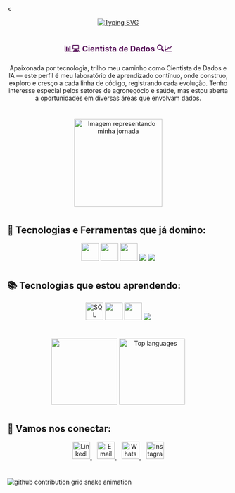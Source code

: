 <<div align="center">
  <a href="https://git.io/typing-svg">
    <img src="https://readme-typing-svg.demolab.com?font=Fira+Code&weight=500&size=22&pause=1000&color=8A2BE2&center=true&vCenter=true&random=false&width=524&lines=%E2%8A%B9+Oi,+sou+Ester,+seja+bem-vindo!+%CB%99%E1%B5%95%CB%99+%E2%8A%B9+" alt="Typing SVG">
  </a>
</div>

#

<p align="center" style="font-size:18px">
  <span style="color:#571259"><strong>📊💻 Cientista de Dados 🔍📈</strong></span>
</p>

<p align="center">
Apaixonada por tecnologia, trilho meu caminho como Cientista de Dados e IA — este perfil é meu laboratório de aprendizado contínuo, onde construo, exploro e cresço a cada linha de código, registrando cada evolução. Tenho interesse especial pelos setores de agronegócio e saúde, mas estou aberta a oportunidades em diversas áreas que envolvam dados.
</p>

#

<div align="center">
  <img src="https://i.postimg.cc/QNyBvzCT/Mulher-no-escrit-rio-moderno-de-dia-1.png" height="200px" alt="Imagem representando minha jornada" />
</div>

#

## 🚀 Tecnologias e Ferramentas que já domino:

<div align="center">
  <img src="https://cdn.jsdelivr.net/gh/devicons/devicon/icons/python/python-original.svg" width="40" />
  <img src="https://cdn.jsdelivr.net/gh/devicons/devicon/icons/git/git-original.svg" width="40" />
  <img src="https://cdn.jsdelivr.net/gh/devicons/devicon/icons/github/github-original.svg" width="40" />
  <img src="https://img.shields.io/badge/Power%20BI-F2C811?style=for-the-badge&logo=powerbi&logoColor=000" />
  <img src="https://img.shields.io/badge/Excel-217346?style=for-the-badge&logo=microsoft-excel&logoColor=white" />
</div>

#

## 📚 Tecnologias que estou aprendendo:
<div align="center">
  <img src="https://cdn.jsdelivr.net/gh/devicons/devicon/icons/mysql/mysql-original.svg" width="40" title="SQL" />
  <img src="https://cdn.jsdelivr.net/gh/devicons/devicon/icons/numpy/numpy-original.svg" width="40" />
  <img src="https://cdn.jsdelivr.net/gh/devicons/devicon/icons/pandas/pandas-original.svg" width="40" />
  <img src="https://img.shields.io/badge/Estat%C3%ADstica-40464F?style=for-the-badge&logo=chartdotjs&logoColor=white" />
</div>

#

<div align="center">
  <img src="https://github-readme-stats.vercel.app/api?username=ester-fernandes&hide_title=false&hide_rank=false&show_icons=true&include_all_commits=true&count_private=true&theme=midnight-purple&locale=pt-br&hide_border=false" height="150" />

  <img src="https://github-readme-stats.vercel.app/api/top-langs?username=ester-fernandes&locale=pt-br&hide_title=false&layout=compact&card_width=320&langs_count=5&theme=midnight-purple&hide_border=false" height="150" alt="Top languages" />
</div>

#

## 🔗 Vamos nos conectar:

<div align="center">
  <a href="https://www.linkedin.com/in/esterfb-brito/" target="_blank">
    <img src="https://cdn.jsdelivr.net/gh/devicons/devicon/icons/linkedin/linkedin-original.svg" width="40" alt="LinkedIn" />
  </a>&nbsp;&nbsp;
  <a href="mailto:esterfbbrito@outlook.com" target="_blank">
    <img src="https://img.icons8.com/fluency/48/gmail-new.png" width="40" alt="Email" />
  </a>&nbsp;&nbsp;
  <a href="https://wa.me/55992622703?text=Ol%C3%A1,tudo%20bem?" target="_blank">
    <img src="https://img.icons8.com/color/48/whatsapp--v1.png" width="40" alt="WhatsApp" />
  </a>&nbsp;&nbsp;
  <a href="https://www.instagram.com/ester.data/" target="_blank">
    <img src="https://img.icons8.com/fluency/48/instagram-new.png" width="40" alt="Instagram" />
  </a>
</div>

#

<picture align="center">
  <source media="(prefers-color-scheme: dark)" srcset="https://raw.githubusercontent.com/LoohSilva/LoohSilva/output/github-contribution-grid-snake-dark.svg">
  <source media="(prefers-color-scheme: light)" srcset="https://raw.githubusercontent.com/LoohSilva/LoohSilva/output/github-contribution-grid-snake-dark.svg">
  <img align="center" alt="github contribution grid snake animation" src="https://raw.githubusercontent.com/LoohSilva/LoohSilva/output/github-contribution-grid-snake.svg">
</picture>
